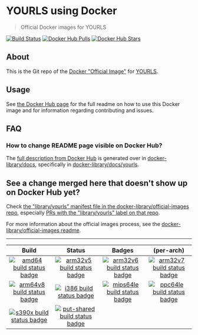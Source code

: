 # YOURLS using Docker

> Official Docker images for YOURLS

[![Build Status](https://github.com/YOURLS/docker-yourls/workflows/Docker%20CI/badge.svg)](https://github.com/YOURLS/docker-yourls/actions)
[![Docker Hub Pulls](https://img.shields.io/docker/pulls/_/yourls.svg)](https://hub.docker.com/_/yourls/)
[![Docker Hub Stars](https://img.shields.io/docker/stars/_/yourls.svg)](https://hub.docker.com/_/yourls/)


## About

This is the Git repo of the [Docker "Official Image"](https://docs.docker.com/docker-hub/official_repos/) for [YOURLS](https://hub.docker.com/_/yourls/).


## Usage

See [the Docker Hub page](https://hub.docker.com/_/yourls/) for the full readme on how to use this Docker image and for information regarding contributing and issues.


## FAQ

### How to change README page visible on Docker Hub?

The [full description from Docker Hub](https://hub.docker.com/_/yourls/) is generated over in [docker-library/docs](https://github.com/docker-library/docs), specifically in [docker-library/docs/yourls](https://github.com/docker-library/docs/tree/master/yourls).

## See a change merged here that doesn't show up on Docker Hub yet?

Check [the "library/yourls" manifest file in the docker-library/official-images repo](https://github.com/docker-library/official-images/blob/master/library/yourls), especially [PRs with the "library/yourls" label on that repo](https://github.com/docker-library/official-images/labels/library%2Fyourls).

For more information about the official images process, see the [docker-library/official-images readme](https://github.com/docker-library/official-images/blob/master/README.md).

---

| Build | Status | Badges | (per-arch) |
|:-:|:-:|:-:|:-:|
| [![amd64 build status badge](https://img.shields.io/jenkins/s/https/doi-janky.infosiftr.net/job/multiarch/job/amd64/job/yourls.svg?label=amd64)](https://doi-janky.infosiftr.net/job/multiarch/job/amd64/job/yourls/) | [![arm32v5 build status badge](https://img.shields.io/jenkins/s/https/doi-janky.infosiftr.net/job/multiarch/job/arm32v5/job/yourls.svg?label=arm32v5)](https://doi-janky.infosiftr.net/job/multiarch/job/arm32v5/job/yourls/) | [![arm32v6 build status badge](https://img.shields.io/jenkins/s/https/doi-janky.infosiftr.net/job/multiarch/job/arm32v6/job/yourls.svg?label=arm32v6)](https://doi-janky.infosiftr.net/job/multiarch/job/arm32v6/job/yourls/) | [![arm32v7 build status badge](https://img.shields.io/jenkins/s/https/doi-janky.infosiftr.net/job/multiarch/job/arm32v7/job/yourls.svg?label=arm32v7)](https://doi-janky.infosiftr.net/job/multiarch/job/arm32v7/job/yourls/) |
| [![arm64v8 build status badge](https://img.shields.io/jenkins/s/https/doi-janky.infosiftr.net/job/multiarch/job/arm64v8/job/yourls.svg?label=arm64v8)](https://doi-janky.infosiftr.net/job/multiarch/job/arm64v8/job/yourls/) | [![i386 build status badge](https://img.shields.io/jenkins/s/https/doi-janky.infosiftr.net/job/multiarch/job/i386/job/yourls.svg?label=i386)](https://doi-janky.infosiftr.net/job/multiarch/job/i386/job/yourls/) | [![mips64le build status badge](https://img.shields.io/jenkins/s/https/doi-janky.infosiftr.net/job/multiarch/job/mips64le/job/yourls.svg?label=mips64le)](https://doi-janky.infosiftr.net/job/multiarch/job/mips64le/job/yourls/) | [![ppc64le build status badge](https://img.shields.io/jenkins/s/https/doi-janky.infosiftr.net/job/multiarch/job/ppc64le/job/yourls.svg?label=ppc64le)](https://doi-janky.infosiftr.net/job/multiarch/job/ppc64le/job/yourls/) |
| [![s390x build status badge](https://img.shields.io/jenkins/s/https/doi-janky.infosiftr.net/job/multiarch/job/s390x/job/yourls.svg?label=s390x)](https://doi-janky.infosiftr.net/job/multiarch/job/s390x/job/yourls/) | [![put-shared build status badge](https://img.shields.io/jenkins/s/https/doi-janky.infosiftr.net/job/put-shared/job/light/job/yourls.svg?label=put-shared)](https://doi-janky.infosiftr.net/job/put-shared/job/light/job/yourls/) |

<!-- THIS FILE IS GENERATED BY https://github.com/docker-library/docs/blob/master/generate-repo-stub-readme.sh -->
